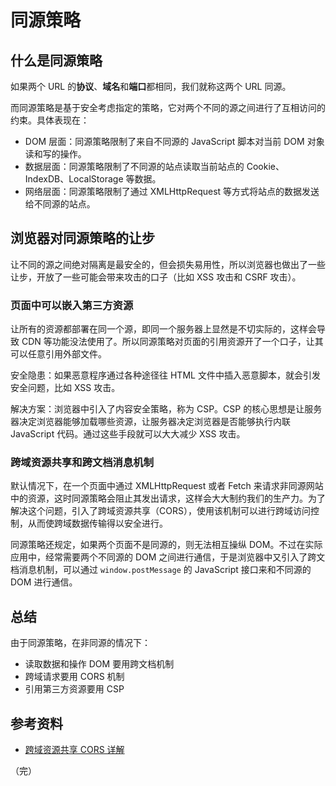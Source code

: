 # 同源策略

## 什么是同源策略

如果两个 URL 的**协议**、**域名**和**端口**都相同，我们就称这两个 URL 同源。

而同源策略是基于安全考虑指定的策略，它对两个不同的源之间进行了互相访问的约束。具体表现在：

* DOM 层面：同源策略限制了来自不同源的 JavaScript 脚本对当前 DOM 对象读和写的操作。
* 数据层面：同源策略限制了不同源的站点读取当前站点的 Cookie、IndexDB、LocalStorage 等数据。
* 网络层面：同源策略限制了通过 XMLHttpRequest 等方式将站点的数据发送给不同源的站点。

## 浏览器对同源策略的让步

让不同的源之间绝对隔离是最安全的，但会损失易用性，所以浏览器也做出了一些让步，开放了一些可能会带来攻击的口子（比如 XSS 攻击和 CSRF 攻击）。

### 页面中可以嵌入第三方资源

让所有的资源都部署在同一个源，即同一个服务器上显然是不切实际的，这样会导致 CDN 等功能没法使用了。所以同源策略对页面的引用资源开了一个口子，让其可以任意引用外部文件。

安全隐患：如果恶意程序通过各种途径往 HTML 文件中插入恶意脚本，就会引发安全问题，比如 XSS 攻击。

解决方案：浏览器中引入了内容安全策略，称为 CSP。CSP 的核心思想是让服务器决定浏览器能够加载哪些资源，让服务器决定浏览器是否能够执行内联 JavaScript 代码。通过这些手段就可以大大减少 XSS 攻击。

### 跨域资源共享和跨文档消息机制

默认情况下，在一个页面中通过 XMLHttpRequest 或者 Fetch 来请求非同源网站中的资源，这时同源策略会阻止其发出请求，这样会大大制约我们的生产力。为了解决这个问题，引入了跨域资源共享（CORS），使用该机制可以进行跨域访问控制，从而使跨域数据传输得以安全进行。

同源策略还规定，如果两个页面不是同源的，则无法相互操纵 DOM。不过在实际应用中，经常需要两个不同源的 DOM 之间进行通信，于是浏览器中又引入了跨文档消息机制，可以通过 `window.postMessage` 的 JavaScript 接口来和不同源的 DOM 进行通信。

## 总结

由于同源策略，在非同源的情况下：

* 读取数据和操作 DOM 要用跨文档机制
* 跨域请求要用 CORS 机制
* 引用第三方资源要用 CSP

## 参考资料

* [跨域资源共享 CORS 详解](https://www.ruanyifeng.com/blog/2016/04/cors.html)

（完）
